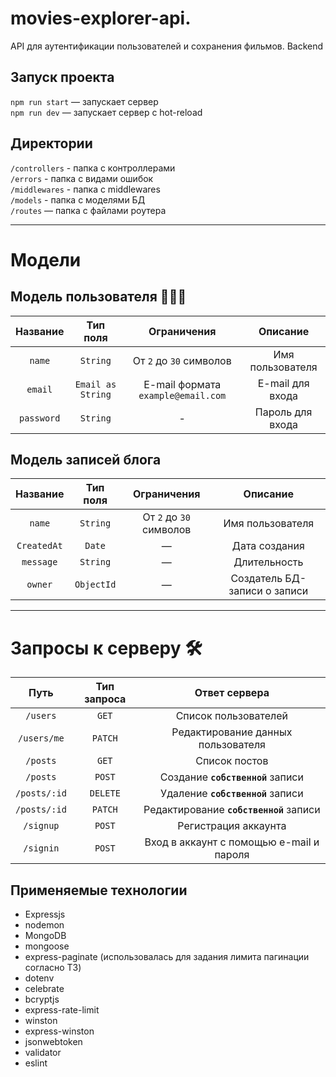 # movies-explorer-api.
API для аутентификации пользователей и сохранения фильмов.
Backend  

## Запуск проекта

`npm run start` — запускает сервер   
`npm run dev` — запускает сервер с hot-reload

## Директории

`/controllers` - папка с контроллерами  
`/errors` - папка с видами ошибок  
`/middlewares` - папка с middlewares  
`/models` - папка с моделями БД  
`/routes` — папка с файлами роутера  

---

# Модели
## Модель пользователя 🙋🏻‍♂️

|  Название  |     Тип поля      |            Ограничения             |     Описание     |
| :--------: | :---------------: | :--------------------------------: | :--------------: |
|   `name`   |     `String`      |      От `2` до `30` символов       | Имя пользователя |
|  `email`   | `Email as String` | E-mail формата `example@email.com` | E-mail для входа |
| `password` |     `String`      |                 -                  | Пароль для входа |


## Модель записей блога
|   Название    |     Тип поля     |               Ограничения               |           Описание            |
| :-----------: | :--------------: | :-------------------------------------: | :---------------------------: |
|   `name`      |     `String`     |  От `2` до `30` символов                |      Имя пользователя         |
|  `CreatedAt`  |    `Date`        |                    —                    |           Дата создания       |
|  `message`    |     `String`     |                    —                    |         Длительность          |
|    `owner`    |    `ObjectId`    |                    —                    | Создатель БД-записи о записи  |


---

# Запросы к серверу 🛠
|        Путь        | Тип запроса |                  Ответ сервера                   |
| :----------------: | :---------: | :----------------------------------------------: |
|     `/users`       |    `GET`    |  Список пользователей                            |
|     `/users/me`    |    `PATCH`  |  Редактирование данных пользователя              |
|     `/posts`       |    `GET`    |  Список постов                                   |
|     `/posts`       |   `POST`    |   Создание **`собственной`** записи              |
|    `/posts/:id`    |  `DELETE`   |   Удаление **`собственной`** записи              |
|    `/posts/:id`    |  `PATCH`    |   Редактирование **`собственной`** записи        |
|     `/signup`      |   `POST`    |               Регистрация аккаунта               |
|     `/signin`      |   `POST`    |     Вход в аккаунт с помощью e-mail и пароля     |
  
## Применяемые технологии 

* Expressjs
* nodemon
* MongoDB
* mongoose
* express-paginate (использовалась для задания лимита пагинации согласно ТЗ)
* dotenv
* celebrate
* bcryptjs
* express-rate-limit
* winston
* express-winston
* jsonwebtoken
* validator
* eslint
